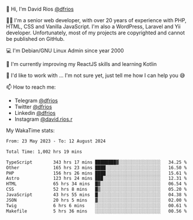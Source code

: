 👋 Hi, I'm David Rios [@dfrios](https://github.com/dfrios)

👨‍💻 I'm a senior web developer, with over 20 years of experience with PHP, HTML, CSS and Vanilla JavaScript. I'm also a WordPress, Laravel and Yii developer. Unfortunately, most of my projects are copyrighted and cannot be published on GitHub.

💻 I'm Debian/GNU Linux Admin since year 2000

🌱 I'm currently improving my ReactJS skills and learning Kotlin

💞️ I'd like to work with ... I'm not sure yet, just tell me how I can help you 😅


📫 How to reach me:
* Telegram [@dfrios](https://t.me/dfrios)
* Twitter [@dfrios](https://twitter.com/dfrios)
* Linkedin [@dfrios](https://linkedin.com/in/dfrios)
* Instagram [@david.rios.r](https://instagram.com/david.rios.r)



My WakaTime stats:
<!--START_SECTION:waka-->

```txt
From: 23 May 2023 - To: 12 August 2024

Total Time: 1,002 hrs 19 mins

TypeScript        343 hrs 17 mins ████████▓░░░░░░░░░░░░░░░░   34.25 %
Other             165 hrs 23 mins ████░░░░░░░░░░░░░░░░░░░░░   16.50 %
PHP               156 hrs 26 mins ████░░░░░░░░░░░░░░░░░░░░░   15.61 %
Astro             123 hrs 24 mins ███░░░░░░░░░░░░░░░░░░░░░░   12.31 %
HTML              65 hrs 34 mins  █▓░░░░░░░░░░░░░░░░░░░░░░░   06.54 %
CSS               52 hrs 8 mins   █▒░░░░░░░░░░░░░░░░░░░░░░░   05.20 %
JavaScript        43 hrs 55 mins  █░░░░░░░░░░░░░░░░░░░░░░░░   04.38 %
JSON              20 hrs 5 mins   ▓░░░░░░░░░░░░░░░░░░░░░░░░   02.00 %
Twig              6 hrs 6 mins    ░░░░░░░░░░░░░░░░░░░░░░░░░   00.61 %
Makefile          5 hrs 36 mins   ░░░░░░░░░░░░░░░░░░░░░░░░░   00.56 %
```

<!--END_SECTION:waka-->
